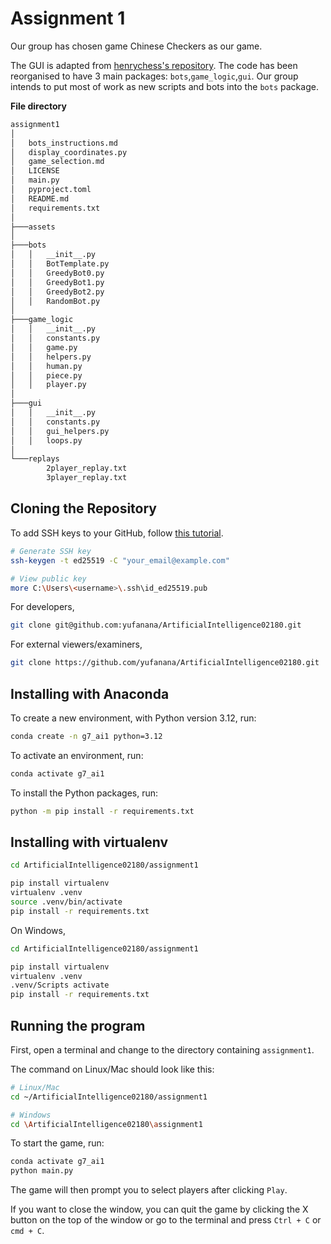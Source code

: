 # Assignment 1

Our group has chosen game Chinese Checkers as our game.

The GUI is adapted from [henrychess's repository](https://github.com/henrychess/pygame-chinese-checkers/). The code has been reorganised to have 3 main packages: `bots`,`game_logic`,`gui`. Our group intends to put most of work as new scripts and bots into the `bots` package.

**File directory**

```bash
assignment1
│
│   bots_instructions.md
│   display_coordinates.py
│   game_selection.md
│   LICENSE
│   main.py
│   pyproject.toml
│   README.md
│   requirements.txt
│
├───assets
│
├───bots
│   │   __init__.py
│   │   BotTemplate.py
│   │   GreedyBot0.py
│   │   GreedyBot1.py
│   │   GreedyBot2.py
│   │   RandomBot.py
│
├───game_logic
│   │   __init__.py
│   │   constants.py
│   │   game.py
│   │   helpers.py
│   │   human.py
│   │   piece.py
│   │   player.py
│
├───gui
│   │   __init__.py
│   │   constants.py
│   │   gui_helpers.py
│   │   loops.py
│
└───replays
        2player_replay.txt
        3player_replay.txt
```

## Cloning the Repository

To add SSH keys to your GitHub, follow [this tutorial](https://docs.github.com/en/authentication/connecting-to-github-with-ssh/generating-a-new-ssh-key-and-adding-it-to-the-ssh-agent).

```bash
# Generate SSH key
ssh-keygen -t ed25519 -C "your_email@example.com"

# View public key
more C:\Users\<username>\.ssh\id_ed25519.pub
```

For developers,

```bash
git clone git@github.com:yufanana/ArtificialIntelligence02180.git
```

For external viewers/examiners,

```bash
git clone https://github.com/yufanana/ArtificialIntelligence02180.git
```

## Installing with Anaconda

To create a new environment, with Python version 3.12, run:

```bash
conda create -n g7_ai1 python=3.12
```

To activate an environment, run:

```bash
conda activate g7_ai1
```

To install the Python packages, run:

```bash
python -m pip install -r requirements.txt
```

## Installing with virtualenv

```bash
cd ArtificialIntelligence02180/assignment1

pip install virtualenv
virtualenv .venv
source .venv/bin/activate
pip install -r requirements.txt
```

On Windows,

```bash
cd ArtificialIntelligence02180/assignment1

pip install virtualenv
virtualenv .venv
.venv/Scripts activate
pip install -r requirements.txt
```

## Running the program

First, open a terminal and change to the directory containing `assignment1`.

The command on Linux/Mac should look like this:

```bash
# Linux/Mac
cd ~/ArtificialIntelligence02180/assignment1

# Windows
cd \ArtificialIntelligence02180\assignment1
```

To start the game, run:

```bash
conda activate g7_ai1
python main.py
```

The game will then prompt you to select players after clicking `Play`.

If you want to close the window, you can quit the game by clicking the X button on the top of the window or go to the terminal and press `Ctrl + C` or `cmd + C`.
